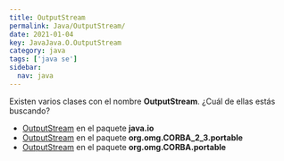 ```yaml
---
title: OutputStream
permalink: Java/OutputStream/
date: 2021-01-04
key: JavaJava.O.OutputStream
category: java
tags: ['java se']
sidebar: 
  nav: java
---
```


Existen varios clases con el nombre **OutputStream**. ¿Cuál de ellas estás buscando?
<ul>
<li><a href="/Java/OutputStream-java-io/">OutputStream</a> en el paquete <strong>java.io</strong></li>
<li><a href="/Java/OutputStream-org-omg-CORBA_2_3-portable/">OutputStream</a> en el paquete <strong>org.omg.CORBA_2_3.portable</strong></li>
<li><a href="/Java/OutputStream-org-omg-CORBA-portable/">OutputStream</a> en el paquete <strong>org.omg.CORBA.portable</strong></li>
<ul>
